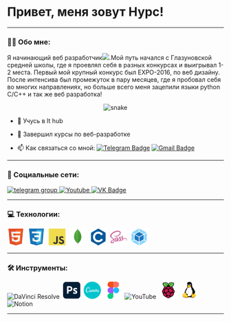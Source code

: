 
# Привет, меня зовут Нурс!

---

### :man_technologist: Обо мне:

Я начинающий веб разработчик<img src="[https://media.giphy.com/media/WUlplcMpOCEmTGBtBW/giphy.gif](https://i.gifer.com/9Wmb.mp4)" width="100px">.Мой путь начался с Глазуновской средней школы, где я проевлял себя в разных конкурсах и выигрывал 1-2 места. Первый мой крупный конкурс был EXPO-2016, по веб дизайну. После интенсива был промежуток в пару месяцев, где я пробовал себя во многих направлениях, но больше всего меня зацепили языки python C/C++ и так же веб разработка! 

<p align="center">
 <img width="600" src="assets/github-snake.svg" alt="snake"/>
</p>

- :telescope: Учусь в It hub

- :seedling: Завершил курсы по веб-разработке 

- :mailbox: Как связаться со мной: [![Telegram Badge](https://img.shields.io/badge/-zzzmaslo-blue?style=flat&logo=Telegram&logoColor=white)](https://t.me/zzzmaslo) [![Gmail Badge](https://img.shields.io/badge/-Gmail-red?style=flat&logo=Gmail&logoColor=white)](mailto:tolekbainursultan@gmail.com)

---

### 🤝 Социальные сети:

  <div id="badges">
    <a href="https://t.me/zzzmaslo" target="_blank">
      <img src="https://cdn-icons-png.flaticon.com/512/2111/2111646.png" width="40" height="40" alt="telegram group" />
    </a>
    <a href="https://www.youtube.com/@zemlegenda-minecraftpe4959" target="_blank">
      <img src="https://cdn-icons-png.flaticon.com/512/3670/3670147.png" width="40" height="40" alt="Youtube"/>
    </a>
    <a href="https://vk.com/tulekbai" target="_blank">
      <img src="https://cdn-icons-png.flaticon.com/512/145/145813.png" width="40" height="40" alt="VK Badge"/>
    </a>
  </div>

---

### 💻 Технологии:
<div>
  <img src="https://github.com/devicons/devicon/blob/master/icons/html5/html5-original.svg" title="html5" alt="html5" width="40" height="40"/>&nbsp
  <img src="https://github.com/devicons/devicon/blob/master/icons/css3/css3-original.svg" title="css" alt="css" width="40" height="40"/>&nbsp
  <img src="https://github.com/devicons/devicon/blob/master/icons/javascript/javascript-original.svg" title="javascript" alt="javascript" width="40" height="40"/>&nbsp
  <img src="https://github.com/devicons/devicon/blob/master/icons/mongodb/mongodb-original.svg" title="mongodb" alt="mongodb" width="40" height="40"/>&nbsp
  <img src="https://github.com/devicons/devicon/blob/master/icons/c/c-plain.svg" title="C" alt="C" width="40" height="40"/>&nbsp;
  <img src="https://github.com/devicons/devicon/blob/master/icons/sass/sass-original.svg" title="sass/scss" alt="sass/scss" width="40" height="40"/>&nbsp;
  <img src="https://github.com/devicons/devicon/blob/master/icons/webpack/webpack-original.svg" title="webpack" alt="webpack" width="40" height="40"/>&nbsp;
  <!-- <img src="https://github.com/devicons/devicon/blob/master/icons/redux/redux-original.svg" title="redux" alt="redux" width="40" height="40"/>&nbsp; -->
</div>


---

### 🛠 Инструменты:

<div>
  <img src="https://upload.wikimedia.org/wikipedia/commons/9/90/DaVinci_Resolve_17_logo.svg" title="DaVinci Resolve" alt="DaVinci Resolve" width="40" height="40"/>&nbsp;
  <img src="https://github.com/devicons/devicon/blob/master/icons/photoshop/photoshop-plain.svg" title="photoshop" alt="photoshop" width="40" height="40"/>&nbsp;
  <img src="https://github.com/devicons/devicon/blob/master/icons/canva/canva-original.svg" title="canva" alt="canva" width="40" height="40"/>&nbsp;
  <img src="https://github.com/devicons/devicon/blob/master/icons/figma/figma-original.svg" title="figma" alt="figma" width="40" height="40"/>&nbsp;
  <img src="https://upload.wikimedia.org/wikipedia/commons/9/9e/YouTube_Logo_%282013-2017%29.svg" title="YouTube" alt="YouTube" width="40" height="40"/>&nbsp;
  <img src="https://github.com/devicons/devicon/blob/master/icons/raspberrypi/raspberrypi-original.svg" title="raspberrypi" alt="raspberrypi" width="40" height="40"/>&nbsp;
  <img src="https://github.com/devicons/devicon/blob/master/icons/linux/linux-original.svg" title="linux" alt="linux" width="40" height="40"/>&nbsp;
  <img src="https://upload.wikimedia.org/wikipedia/commons/e/e9/Notion-logo.svg" title="Notion" alt="Notion" width="40" height="40"/>&nbsp;
</div>

---

<!-- ### 💻 Пройденные курсы/книги:

| Курсы                                                           | Дата              |
| ----------------------------------------------------------------| :---------------: |
| краткая история ИИ                                              | 07/2023 - 07/2023 |
| stepik.org/Основы программирования на C                         | 05/2021 - 07/2021 |
| netology.ru/Python для начинающих                               | 02/2022 - 03/2022 |
| netology.ru/Первые шаги в JavaScript: создаём сайт и приложение | 02/2022 - 03/2022 |
| stepik.org/Веб-разработка для начинающих: HTML и CSS            | 02/2022 - 03/2022 |
| stepik.org/С/C++ для начинающих                                 | 01/2023 - 01/2023 |
| stepik.org/Web-технологии: начальный уровень                    | 01/2023 - 01/2023 |
--- -->

